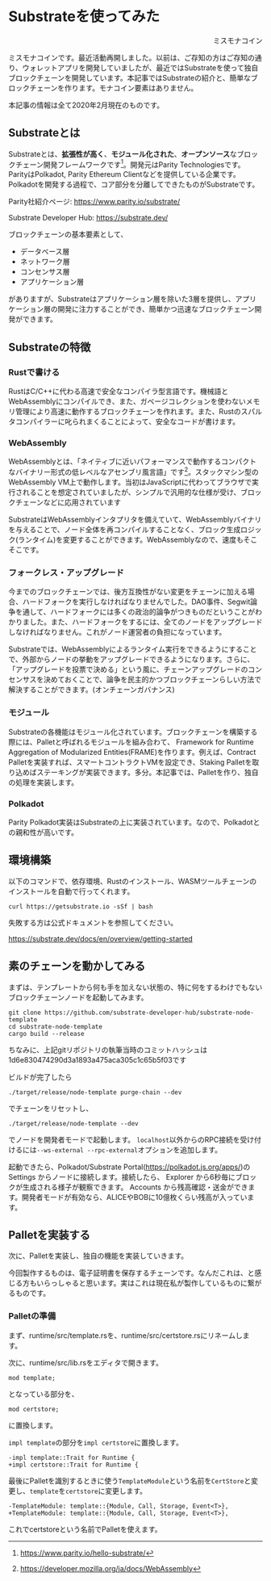 # Substrateを使ってみた

<div style="text-align:right">ミスモナコイン</div>

ミスモナコインです。最近活動再開しました。以前は、ご存知の方はご存知の通り、ウォレットアプリを開発していましたが、最近ではSubstrateを使って独自ブロックチェーンを開発しています。本記事ではSubstrateの紹介と、簡単なブロックチェーンを作ります。モナコイン要素はありません。

本記事の情報は全て2020年2月現在のものです。

## Substrateとは

Substrateとは、**拡張性が高く**、**モジュール化された**、**オープンソース**なブロックチェーン開発フレームワークです[^hello]。開発元はParity Technologiesです。ParityはPolkadot, Parity Ethereum Clientなどを提供している企業です。Polkadotを開発する過程で、コア部分を分離してできたものがSubstrateです。

Parity社紹介ページ: https://www.parity.io/substrate/

Substrate Developer Hub: https://substrate.dev/

ブロックチェーンの基本要素として、

- データベース層
- ネットワーク層
- コンセンサス層
- アプリケーション層

がありますが、Substrateはアプリケーション層を除いた3層を提供し、アプリケーション層の開発に注力することができ、簡単かつ迅速なブロックチェーン開発ができます。

## Substrateの特徴

### Rustで書ける

RustはC/C++に代わる高速で安全なコンパイラ型言語です。機械語とWebAssemblyにコンパイルでき、また、ガベージコレクションを使わないメモリ管理により高速に動作するブロックチェーンを作れます。また、Rustのスパルタコンパイラーに叱られまくることによって、安全なコードが書けます。

### WebAssembly

WebAssemblyとは、「ネイティブに近いパフォーマンスで動作するコンパクトなバイナリー形式の低レベルなアセンブリ風言語」です[^wasm]。スタックマシン型のWebAssembly VM上で動作します。当初はJavaScriptに代わってブラウザで実行されることを想定されていましたが、シンプルで汎用的な仕様が受け、ブロックチェーンなどに応用されています

SubstrateはWebAssemblyインタプリタを備えていて、WebAssemblyバイナリを与えることで、ノード全体を再コンパイルすることなく、ブロック生成ロジック(ランタイム)を変更することができます。WebAssemblyなので、速度もそこそこです。

### フォークレス・アップグレード

今までのブロックチェーンでは、後方互換性がない変更をチェーンに加える場合、ハードフォークを実行しなければなりませんでした。DAO事件、Segwit論争を通して、ハードフォークには多くの政治的論争がつきものだということがわかりました。また、ハードフォークをするには、全てのノードをアップグレードしなければなりません。これがノード運営者の負担になっています。

Substrateでは、WebAssemblyによるランタイム実行をできるようにすることで、外部からノードの挙動をアップグレードできるようになります。さらに、「アップグレードを投票で決める」という風に、チェーンアップグレードのコンセンサスを決めておくことで、論争を民主的かつブロックチェーンらしい方法で解決することができます。(オンチェーンガバナンス)

### モジュール

Substrateの各機能はモジュール化されています。ブロックチェーンを構築する際には、Palletと呼ばれるモジュールを組み合わて、 Framework for Runtime Aggregation of Modularized Entities(FRAME)を作ります。例えば、Contract Palletを実装すれば、スマートコントラクトVMを設定でき、Staking Palletを取り込めばステーキングが実装できます。多分。本記事では、Palletを作り、独自の処理を実装します。

### Polkadot

Parity Polkadot実装はSubstrateの上に実装されています。なので、Polkadotとの親和性が高いです。

## 環境構築

以下のコマンドで、依存環境、Rustのインストール、WASMツールチェーンのインストールを自動で行ってくれます。
```
curl https://getsubstrate.io -sSf | bash
```

失敗する方は公式ドキュメントを参照してください。

https://substrate.dev/docs/en/overview/getting-started

## 素のチェーンを動かしてみる

まずは、テンプレートから何も手を加えない状態の、特に何をするわけでもないブロックチェーンノードを起動してみます。

```
git clone https://github.com/substrate-developer-hub/substrate-node-template
cd substrate-node-template
cargo build --release
```

ちなみに、上記gitリポジトリの執筆当時のコミットハッシュは1d6e830474290d3a1893a475aca305c1c65b5f03です

ビルドが完了したら

```
./target/release/node-template purge-chain --dev
```

でチェーンをリセットし、

```
./target/release/node-template --dev
```

でノードを開発者モードで起動します。
`localhost`以外からのRPC接続を受け付けるには`--ws-external --rpc-external`オプションを追加します。

起動できたら、Polkadot/Substrate Portal(https://polkadot.js.org/apps/)の Settings からノードに接続します。接続したら、 Explorer から6秒毎にブロックが生成される様子が観察できます。 Accounts から残高確認・送金ができます。開発者モードが有効なら、ALICEやBOBに10億枚くらい残高が入っています。

## Palletを実装する


次に、Palletを実装し、独自の機能を実装していきます。

今回製作するものは、電子証明書を保存するチェーンです。なんだこれは、と感じる方もいらっしゃると思います。実はこれは現在私が製作しているものに繋がるものです。

### Palletの準備

まず、runtime/src/template.rsを、runtime/src/certstore.rsにリネームします。

次に、runtime/src/lib.rsをエディタで開きます。

```
mod template;
```
となっている部分を、
```
mod certstore;
```
に置換します。

`impl template`の部分を`impl certstore`に置換します。
```
-impl template::Trait for Runtime {
+impl certstore::Trait for Runtime {
```

最後にPalletを識別するときに使う`TemplateModule`という名前を`CertStore`と変更し、`template`を`certstore`に変更します。

```
-TemplateModule: template::{Module, Call, Storage, Event<T>},
+TemplateModule: template::{Module, Call, Storage, Event<T>},
```

これでcertstoreという名前でPalletを使えます。



[^hello]: https://www.parity.io/hello-substrate/
[^wasm]: https://developer.mozilla.org/ja/docs/WebAssembly
